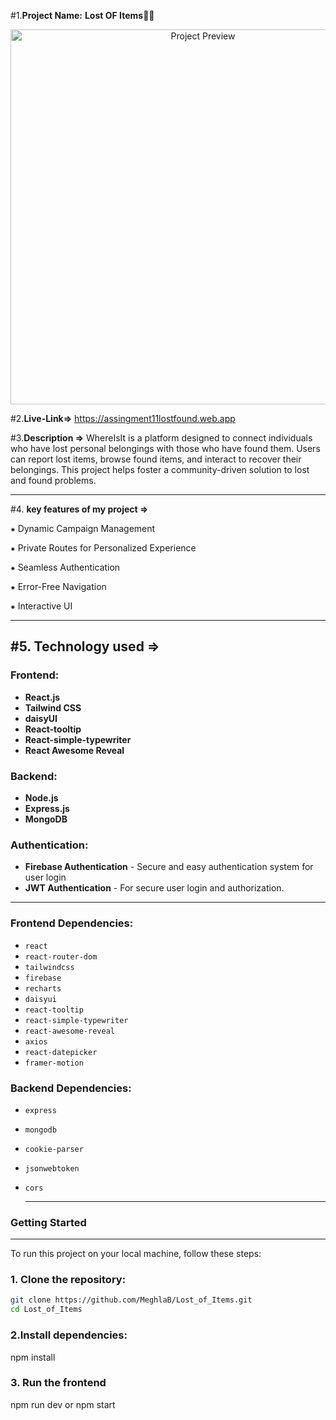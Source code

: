 #1.**Project Name:**  **Lost OF Items**🌟🌟
<p align="center">
  <img src="![Uploading image.png…]()
" alt="Project Preview" width="600" />
</p>

#2.**Live-Link=>** https://assingment11lostfound.web.app

#3.**Description =>**  WhereIsIt is a platform designed to connect individuals who have lost personal belongings with those who have found them. Users can report lost items, browse found items, and interact to recover their belongings. This project helps foster a community-driven solution to lost and found problems.

----

#4. **key features of my project =>**

⁕ Dynamic Campaign Management 

⁕ Private Routes for Personalized Experience

⁕ Seamless Authentication

⁕ Error-Free Navigation

⁕ Interactive UI

---

#5. **Technology used =>**
---

### Frontend:
- **React.js** 
- **Tailwind CSS** 
- **daisyUI** 
- **React-tooltip** 
- **React-simple-typewriter** 
- **React Awesome Reveal**


### Backend:
- **Node.js**
- **Express.js** 
- **MongoDB** 

### Authentication:
- **Firebase Authentication** - Secure and easy authentication system for user login
-  **JWT Authentication** - For secure user login and authorization.

---
### Frontend Dependencies:
- `react`
- `react-router-dom`
- `tailwindcss`
- `firebase`
- `recharts`
- `daisyui`
- `react-tooltip`
- `react-simple-typewriter`
- `react-awesome-reveal`
- `axios`
- `react-datepicker`
- `framer-motion`

 ### Backend Dependencies:
- `express`
- `mongodb`
- `cookie-parser`
- `jsonwebtoken`
- `cors`

  ---

### Getting Started
---
To run this project on your local machine, follow these steps:

### 1. Clone the repository:
```bash or terminals
git clone https://github.com/MeghlaB/Lost_of_Items.git
cd Lost_of_Items
```
### 2.Install dependencies:

npm install

### 3. Run the frontend

npm run dev or npm start

 

